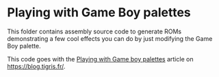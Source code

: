 # Playing with Game Boy palettes

This folder contains assembly source code to generate ROMs demonstrating a few cool effects you can do by just modifying the Game Boy palette.

This code goes with the [Playing with Game boy palettes](https://blog.tigris.fr/2025/05/20/playing-with-game-boy-palettes/) article on https://blog.tigris.fr/.